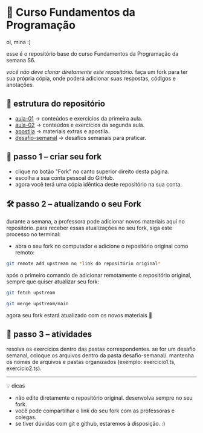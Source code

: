  
# 📘 Curso Fundamentos da Programação

oi, mina :) 

esse é o repositório base do curso Fundamentos da Programação da semana S6.

*você não deve clonar diretamente este repositório.*
faça um fork para ter sua própria cópia, onde poderá adicionar suas respostas, códigos e anotações.

## 📂 estrutura do repositório

- [aula-01](./aula-01) → conteúdos e exercícios da primeira aula.  
- [aula-02](./aula-02) → conteúdos e exercícios da segunda aula.  
- [apostila](./apostila) → materiais extras e apostila.  
- [desafio-semanal](./desafio-semanal) → desafios semanais para praticar.
  
## 🚀 passo 1 – criar seu fork

* clique no botão "Fork" no canto superior direito desta página.
* escolha a sua conta pessoal do GitHub.
* agora você terá uma cópia idêntica deste repositório na sua conta.

## 🛠️ passo 2 – atualizando o seu Fork

durante a semana, a professora pode adicionar novos materiais aqui no repositório.
para receber essas atualizações no seu fork, siga este processo no terminal:

* abra o seu fork no computador e adicione o repositório original como remoto:

```bash.sh
git remote add upstream no *link do repositório original*
```

após o primeiro comando de adicionar remotamente o repositório original, sempre que quiser atualizar seu fork:

```bash.sh
git fetch upstream
```

```bash.sh
git merge upstream/main
```

agora seu fork estará atualizado com os novos materiais 🎉

## 📝 passo 3 – atividades

resolva os exercícios dentro das pastas correspondentes.
se for um desafio semanal, coloque os arquivos dentro da pasta desafio-semanal/.
mantenha os nomes de arquivos e pastas organizados (exemplo: exercicio1.ts, exercicio2.ts).

---

💡 dicas

* não edite diretamente o repositório original. desenvolva sempre no seu fork. 
* você pode compartilhar o link do seu fork com as professoras e colegas.
* se tiver dúvidas com git e github, estaremos à disposição. :)
